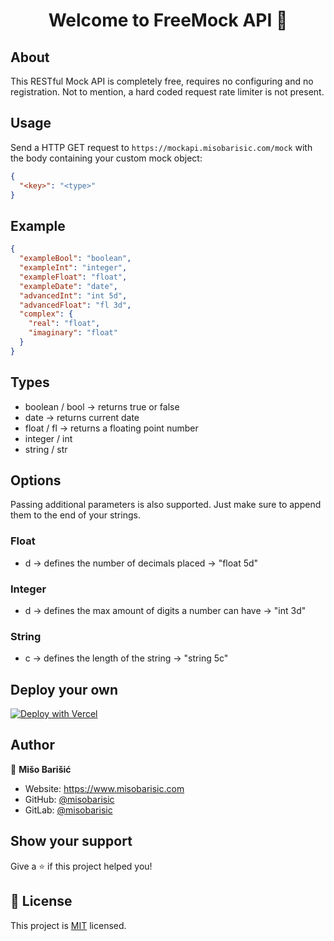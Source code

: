 <h1 align="center">Welcome to FreeMock API 👋</h1>

## About

This RESTful Mock API is completely free, requires no configuring and no registration. Not to mention, a hard coded
request rate limiter is not present.

## Usage

Send a HTTP GET request to `https://mockapi.misobarisic.com/mock`
with the body containing your custom mock object:

```json
{
  "<key>": "<type>"
}
```

## Example

```json
{
  "exampleBool": "boolean",
  "exampleInt": "integer",
  "exampleFloat": "float",
  "exampleDate": "date",
  "advancedInt": "int 5d",
  "advancedFloat": "fl 3d",
  "complex": {
    "real": "float",
    "imaginary": "float"
  }
}
```

## Types

- boolean / bool -> returns true or false
- date -> returns current date
- float / fl -> returns a floating point number
- integer / int
- string / str

## Options

Passing additional parameters is also supported. Just make sure to append them to the end of your strings.

### Float

- d -> defines the number of decimals placed -> "float 5d"

### Integer

- d -> defines the max amount of digits a number can have -> "int 3d"

### String
- c -> defines the length of the string -> "string 5c"

## Deploy your own

[![Deploy with Vercel](https://vercel.com/button)](https://vercel.com/new/git/external?repository-url=https://github.com/misobarisic/freemock/)

## Author

👤 **Mišo Barišić**

* Website: https://www.misobarisic.com
* GitHub: [@misobarisic](https://github.com/misobarisic)
* GitLab: [@misobarisic](https://gitlab.com/misobarisic)

## Show your support

Give a ⭐️ if this project helped you!

## 📝 License

This project is [MIT](https://github.com/misobarisic/mockrest/blob/master/LICENSE) licensed.
